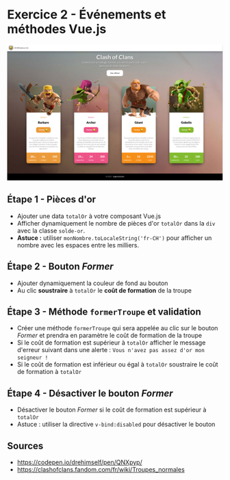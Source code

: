 # Exercice 2 - Événements et méthodes Vue.js
![coc-e2-fin.png](_support%2Fcoc-e2-fin.png)

## Étape 1 - Pièces d'or
* Ajouter une data `totalOr` à votre composant Vue.js
* Afficher dynamiquement le nombre de pièces d'or `totalOr` dans la `div`
  avec la classe `solde-or`.
* **Astuce :** utiliser `monNombre.toLocaleString('fr-CH')` pour afficher un
  nombre avec les espaces entre les milliers.

## Étape 2 - Bouton _Former_
* Ajouter dynamiquement la couleur de fond au bouton
* Au clic **soustraire** à `totalOr` le **coût de formation** de la troupe

## Étape 3 - Méthode `formerTroupe` et validation
* Créer une méthode `formerTroupe` qui sera appelée au clic sur le bouton
  _Former_ et prendra en paramètre le coût de formation de la troupe
* Si le coût de formation est supérieur à `totalOr` afficher le message
  d'erreur suivant dans une alerte : `Vous n'avez pas assez d'or mon seigneur !`
* Si le coût de formation est inférieur ou égal à `totalOr` soustraire le
  coût de formation à `totalOr`

## Étape 4 - Désactiver le bouton _Former_
* Désactiver le bouton _Former_ si le coût de formation est supérieur à
  `totalOr`
* Astuce : utiliser la directive `v-bind:disabled` pour désactiver le bouton

## Sources
* https://codepen.io/drehimself/pen/QNXpyp/
* https://clashofclans.fandom.com/fr/wiki/Troupes_normales
